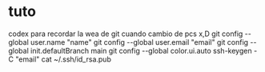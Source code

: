 # tuto
codex para recordar la wea de git cuando cambio de pcs x,D 
git config --global user.name "name"
git config --global user.email "email"
git config --global init.defaultBranch main 
git config --global color.ui.auto
ssh-keygen -C "email"
cat ~/.ssh/id_rsa.pub
